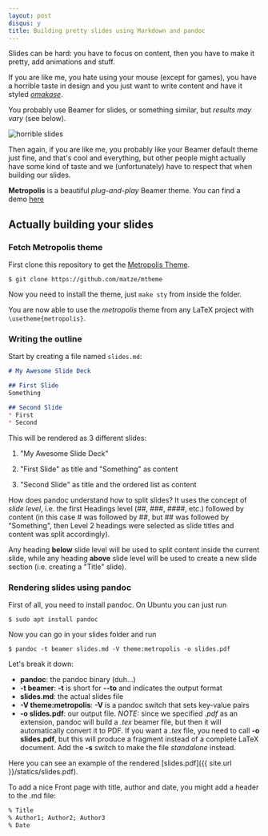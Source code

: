 ```yaml
---
layout: post
disqus: y
title: Building pretty slides using Markdown and pandoc
---
```


Slides can be hard: you have to focus on content, then you have to make it pretty, add animations and stuff.

If you are like me, you hate using your mouse (except for games), you have a horrible taste in design and you just want to write content and have it styled [*omakase*](https://en.wikipedia.org/wiki/Omakase).

You probably use Beamer for slides, or something similar, but *results may vary* (see below).

![horrible slides](https://i.stack.imgur.com/q0Htw.png)

Then again, if you are like me, you probably like your Beamer default theme just fine, and that's cool and everything, but other people might actually have some kind of taste and we (unfortunately) have to respect that when building our slides.

**Metropolis** is a beautiful *plug-and-play* Beamer theme. You can find a demo [here](http://ftp.snt.utwente.nl/pub/software/tex/macros/latex/contrib/beamer-contrib/themes/metropolis/demo/demo.pdf)

## Actually building your slides

### Fetch Metropolis theme
First clone this repository to get the [Metropolis Theme](https://github.com/matze/mtheme).

`$ git clone https://github.com/matze/mtheme`

Now you need to install the theme, just `make sty` from inside the folder.

You are now able to use the *metropolis* theme from any LaTeX project with `\usetheme{metropolis}`.

### Writing the outline

Start by creating a file named `slides.md`:

```markdown
# My Awesome Slide Deck

## First Slide 
Something

## Second Slide
* First
* Second
```

This will be rendered as 3 different slides:

1. "My Awesome Slide Deck"

2. "First Slide" as title and "Something" as content

3. "Second Slide" as title and the ordered list as content

How does pandoc understand how to split slides? It uses the concept of *slide level*, i.e. the first Headings level (##, ###, ####, etc.) followed by content (in this case # was followed by ##, but ## was followed by "Something", then Level 2 headings were selected as slide titles and content was split accordingly).

Any heading **below** slide level will be used to split content inside the current slide, while any heading **above** slide level will be used to create a new slide section (i.e. creating a "Title" slide).

### Rendering slides using pandoc

First of all, you need to install pandoc. On Ubuntu you can just run

`$ sudo apt install pandoc`

Now you can go in your slides folder and run

`$ pandoc -t beamer slides.md -V theme:metropolis -o slides.pdf`

Let's break it down:

* **pandoc**: the pandoc binary (duh...)
* **-t beamer**: **-t** is short for **--to** and indicates the output format
* **slides.md**: the actual slides file
* **-V theme:metropolis**: **-V** is a pandoc switch that sets key-value pairs
* **-o slides.pdf**: our output file. *NOTE:* since we specified *.pdf* as an extension, pandoc will build a *.tex* beamer file, but then it will automatically convert it to PDF. If you want a *.tex* file, you need to call **-o slides.pdf**, but this will produce a fragment instead of a complete LaTeX document. Add the **-s** switch to make the file *standalone* instead.

Here you can see an example of the rendered [slides.pdf]({{ site.url }}/statics/slides.pdf).

To add a nice Front page with title, author and date, you might add a header to the .md file:

```markdown
% Title
% Author1; Author2; Author3
% Date
```
